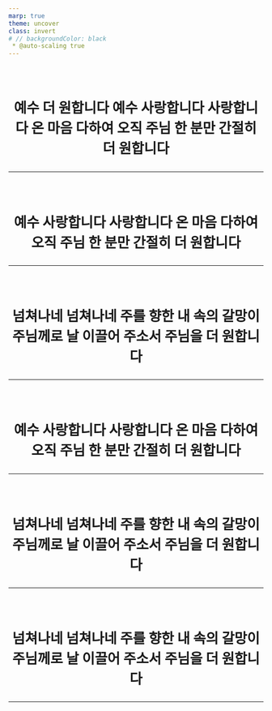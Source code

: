 ```yaml
---
marp: true
theme: uncover
class: invert
# // backgroundColor: black
 * @auto-scaling true
---
```


<style>
p{
  font-size: 1.7rem;
  text-align: center;
  padding-top: 50px;
  font-weight: 700;
}

root{
  background-color: red;
}

/* @theme base */

section {
  background-color: #fff;
  color: #333;
}

</style>



예수 더 원합니다
예수 사랑합니다 사랑합니다
온 마음 다하여
오직 주님 한 분만 간절히 더 원합니다

---

예수 사랑합니다 사랑합니다
온 마음 다하여
오직 주님 한 분만 간절히 더 원합니다

---

넘쳐나네 넘쳐나네
주를 향한 내 속의 갈망이
주님께로 날 이끌어 주소서
주님을 더 원합니다

---

예수 사랑합니다 사랑합니다
온 마음 다하여
오직 주님 한 분만 간절히 더 원합니다

---

넘쳐나네 넘쳐나네
주를 향한 내 속의 갈망이
주님께로 날 이끌어 주소서
주님을 더 원합니다

---

넘쳐나네 넘쳐나네
주를 향한 내 속의 갈망이
주님께로 날 이끌어 주소서
주님을 더 원합니다

---

